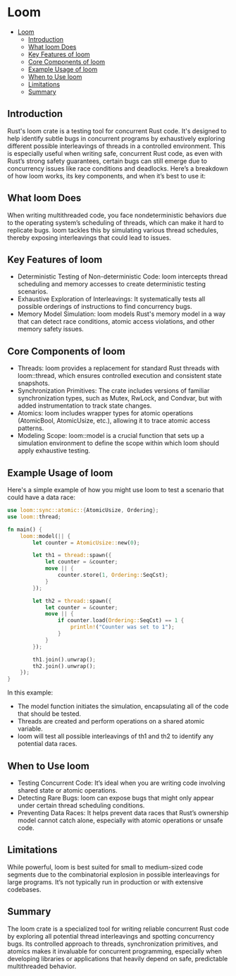 # Loom

- [Loom](#loom)
  - [Introduction](#introduction)
  - [What loom Does](#what-loom-does)
  - [Key Features of loom](#key-features-of-loom)
  - [Core Components of loom](#core-components-of-loom)
  - [Example Usage of loom](#example-usage-of-loom)
  - [When to Use loom](#when-to-use-loom)
  - [Limitations](#limitations)
  - [Summary](#summary)

## Introduction

Rust's loom crate is a testing tool for concurrent Rust code. It's designed to help identify subtle bugs in concurrent programs by exhaustively exploring different possible interleavings of threads in a controlled environment. This is especially useful when writing safe, concurrent Rust code, as even with Rust’s strong safety guarantees, certain bugs can still emerge due to concurrency issues like race conditions and deadlocks. Here’s a breakdown of how loom works, its key components, and when it’s best to use it:

## What loom Does

When writing multithreaded code, you face nondeterministic behaviors due to the operating system’s scheduling of threads, which can make it hard to replicate bugs. loom tackles this by simulating various thread schedules, thereby exposing interleavings that could lead to issues.

## Key Features of loom

- Deterministic Testing of Non-deterministic Code: loom intercepts thread scheduling and memory accesses to create deterministic testing scenarios.
- Exhaustive Exploration of Interleavings: It systematically tests all possible orderings of instructions to find concurrency bugs.
- Memory Model Simulation: loom models Rust's memory model in a way that can detect race conditions, atomic access violations, and other memory safety issues.

## Core Components of loom

- Threads: loom provides a replacement for standard Rust threads with loom::thread, which ensures controlled execution and consistent state snapshots.
- Synchronization Primitives: The crate includes versions of familiar synchronization types, such as Mutex, RwLock, and Condvar, but with added instrumentation to track state changes.
- Atomics: loom includes wrapper types for atomic operations (AtomicBool, AtomicUsize, etc.), allowing it to trace atomic access patterns.
- Modeling Scope: loom::model is a crucial function that sets up a simulation environment to define the scope within which loom should apply exhaustive testing.

## Example Usage of loom

Here's a simple example of how you might use loom to test a scenario that could have a data race:

```rust
use loom::sync::atomic::{AtomicUsize, Ordering};
use loom::thread;

fn main() {
    loom::model(|| {
        let counter = AtomicUsize::new(0);

        let th1 = thread::spawn({
            let counter = &counter;
            move || {
                counter.store(1, Ordering::SeqCst);
            }
        });

        let th2 = thread::spawn({
            let counter = &counter;
            move || {
                if counter.load(Ordering::SeqCst) == 1 {
                    println!("Counter was set to 1");
                }
            }
        });

        th1.join().unwrap();
        th2.join().unwrap();
    });
}
```

In this example:

- The model function initiates the simulation, encapsulating all of the code that should be tested.
- Threads are created and perform operations on a shared atomic variable.
- loom will test all possible interleavings of th1 and th2 to identify any potential data races.

## When to Use loom

- Testing Concurrent Code: It’s ideal when you are writing code involving shared state or atomic operations.
- Detecting Rare Bugs: loom can expose bugs that might only appear under certain thread scheduling conditions.
- Preventing Data Races: It helps prevent data races that Rust’s ownership model cannot catch alone, especially with atomic operations or unsafe code.

## Limitations

While powerful, loom is best suited for small to medium-sized code segments due to the combinatorial explosion in possible interleavings for large programs. It’s not typically run in production or with extensive codebases.

## Summary

The loom crate is a specialized tool for writing reliable concurrent Rust code by exploring all potential thread interleavings and spotting concurrency bugs. Its controlled approach to threads, synchronization primitives, and atomics makes it invaluable for concurrent programming, especially when developing libraries or applications that heavily depend on safe, predictable multithreaded behavior.